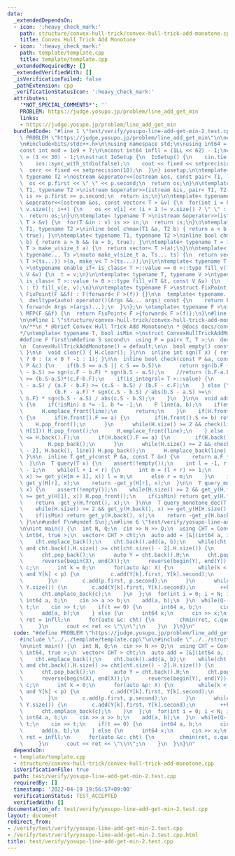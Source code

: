 ```yaml
---
data:
  _extendedDependsOn:
  - icon: ':heavy_check_mark:'
    path: structure/convex-hull-trick/convex-hull-trick-add-monotone.cpp
    title: Convex Hull Trick Add Monotone
  - icon: ':heavy_check_mark:'
    path: template/template.cpp
    title: template/template.cpp
  _extendedRequiredBy: []
  _extendedVerifiedWith: []
  _isVerificationFailed: false
  _pathExtension: cpp
  _verificationStatusIcon: ':heavy_check_mark:'
  attributes:
    '*NOT_SPECIAL_COMMENTS*': ''
    PROBLEM: https://judge.yosupo.jp/problem/line_add_get_min
    links:
    - https://judge.yosupo.jp/problem/line_add_get_min
  bundledCode: "#line 1 \"test/verify/yosupo-line-add-get-min-2.test.cpp\"\n#define\
    \ PROBLEM \"https://judge.yosupo.jp/problem/line_add_get_min\"\n\n#line 1 \"template/template.cpp\"\
    \n#include<bits/stdc++.h>\n\nusing namespace std;\n\nusing int64 = long long;\n\
    const int mod = 1e9 + 7;\n\nconst int64 infll = (1LL << 62) - 1;\nconst int inf\
    \ = (1 << 30) - 1;\n\nstruct IoSetup {\n  IoSetup() {\n    cin.tie(nullptr);\n\
    \    ios::sync_with_stdio(false);\n    cout << fixed << setprecision(10);\n  \
    \  cerr << fixed << setprecision(10);\n  }\n} iosetup;\n\ntemplate< typename T1,\
    \ typename T2 >\nostream &operator<<(ostream &os, const pair< T1, T2 >& p) {\n\
    \  os << p.first << \" \" << p.second;\n  return os;\n}\n\ntemplate< typename\
    \ T1, typename T2 >\nistream &operator>>(istream &is, pair< T1, T2 > &p) {\n \
    \ is >> p.first >> p.second;\n  return is;\n}\n\ntemplate< typename T >\nostream\
    \ &operator<<(ostream &os, const vector< T > &v) {\n  for(int i = 0; i < (int)\
    \ v.size(); i++) {\n    os << v[i] << (i + 1 != v.size() ? \" \" : \"\");\n  }\n\
    \  return os;\n}\n\ntemplate< typename T >\nistream &operator>>(istream &is, vector<\
    \ T > &v) {\n  for(T &in : v) is >> in;\n  return is;\n}\n\ntemplate< typename\
    \ T1, typename T2 >\ninline bool chmax(T1 &a, T2 b) { return a < b && (a = b,\
    \ true); }\n\ntemplate< typename T1, typename T2 >\ninline bool chmin(T1 &a, T2\
    \ b) { return a > b && (a = b, true); }\n\ntemplate< typename T = int64 >\nvector<\
    \ T > make_v(size_t a) {\n  return vector< T >(a);\n}\n\ntemplate< typename T,\
    \ typename... Ts >\nauto make_v(size_t a, Ts... ts) {\n  return vector< decltype(make_v<\
    \ T >(ts...)) >(a, make_v< T >(ts...));\n}\n\ntemplate< typename T, typename V\
    \ >\ntypename enable_if< is_class< T >::value == 0 >::type fill_v(T &t, const\
    \ V &v) {\n  t = v;\n}\n\ntemplate< typename T, typename V >\ntypename enable_if<\
    \ is_class< T >::value != 0 >::type fill_v(T &t, const V &v) {\n  for(auto &e\
    \ : t) fill_v(e, v);\n}\n\ntemplate< typename F >\nstruct FixPoint : F {\n  explicit\
    \ FixPoint(F &&f) : F(forward< F >(f)) {}\n\n  template< typename... Args >\n\
    \  decltype(auto) operator()(Args &&... args) const {\n    return F::operator()(*this,\
    \ forward< Args >(args)...);\n  }\n};\n \ntemplate< typename F >\ninline decltype(auto)\
    \ MFP(F &&f) {\n  return FixPoint< F >{forward< F >(f)};\n}\n#line 4 \"test/verify/yosupo-line-add-get-min-2.test.cpp\"\
    \n\n#line 1 \"structure/convex-hull-trick/convex-hull-trick-add-monotone.cpp\"\
    \n/**\n * @brief Convex Hull Trick Add Monotone\n * @docs docs/convex-hull-trick-add-monotone.md\n\
    */\ntemplate< typename T, bool isMin >\nstruct ConvexHullTrickAddMonotone {\n\
    #define F first\n#define S second\n  using P = pair< T, T >;\n  deque< P > H;\n\
    \n  ConvexHullTrickAddMonotone() = default;\n\n  bool empty() const { return H.empty();\
    \ }\n\n  void clear() { H.clear(); }\n\n  inline int sgn(T x) { return x == 0\
    \ ? 0 : (x < 0 ? -1 : 1); }\n\n  inline bool check(const P &a, const P &b, const\
    \ P &c) {\n    if(b.S == a.S || c.S == b.S)\n      return sgn(b.F - a.F) * sgn(c.S\
    \ - b.S) >= sgn(c.F - b.F) * sgn(b.S - a.S);\n    //return (b.F-a.F)*(c.S-b.S)\
    \ >= (b.S-a.S)*(c.F-b.F);\n    if(is_integral< T >::value) {\n      return (b.S\
    \ - a.S) / (a.F - b.F) >= (c.S - b.S) / (b.F - c.F);\n    } else {\n      return\n\
    \          (b.F - a.F) * sgn(c.S - b.S) / abs(b.S - a.S) >=\n          (c.F -\
    \ b.F) * sgn(b.S - a.S) / abs(c.S - b.S);\n    }\n  }\n\n  void add(T a, T b)\
    \ {\n    if(!isMin) a *= -1, b *= -1;\n    P line(a, b);\n    if(empty()) {\n\
    \      H.emplace_front(line);\n      return;\n    }\n    if(H.front().F <= a)\
    \ {\n      if(H.front().F == a) {\n        if(H.front().S <= b) return;\n    \
    \    H.pop_front();\n      }\n      while(H.size() >= 2 && check(line, H.front(),\
    \ H[1])) H.pop_front();\n      H.emplace_front(line);\n    } else {\n      assert(a\
    \ <= H.back().F);\n      if(H.back().F == a) {\n        if(H.back().S <= b) return;\n\
    \        H.pop_back();\n      }\n      while(H.size() >= 2 && check(H[H.size()\
    \ - 2], H.back(), line)) H.pop_back();\n      H.emplace_back(line);\n    }\n \
    \ }\n\n  inline T get_y(const P &a, const T &x) {\n    return a.F * x + a.S;\n\
    \  }\n\n  T query(T x) {\n    assert(!empty());\n    int l = -1, r = H.size()\
    \ - 1;\n    while(l + 1 < r) {\n      int m = (l + r) >> 1;\n      if(get_y(H[m],\
    \ x) >= get_y(H[m + 1], x)) l = m;\n      else r = m;\n    }\n    if(isMin) return\
    \ get_y(H[r], x);\n    return -get_y(H[r], x);\n  }\n\n  T query_monotone_inc(T\
    \ x) {\n    assert(!empty());\n    while(H.size() >= 2 && get_y(H.front(), x)\
    \ >= get_y(H[1], x)) H.pop_front();\n    if(isMin) return get_y(H.front(), x);\n\
    \    return -get_y(H.front(), x);\n  }\n\n  T query_monotone_dec(T x) {\n    assert(!empty());\n\
    \    while(H.size() >= 2 && get_y(H.back(), x) >= get_y(H[H.size() - 2], x)) H.pop_back();\n\
    \    if(isMin) return get_y(H.back(), x);\n    return -get_y(H.back(), x);\n \
    \ }\n\n#undef F\n#undef S\n};\n#line 6 \"test/verify/yosupo-line-add-get-min-2.test.cpp\"\
    \n\nint main() {\n  int N, Q;\n  cin >> N >> Q;\n  using CHT = ConvexHullTrickAddMonotone<\
    \ int64, true >;\n  vector< CHT > cht;\n  auto add = [&](int64 a, int64 b) {\n\
    \    cht.emplace_back();\n    cht.back().add(a, b);\n    while(cht.size() >= 2\
    \ and cht.back().H.size() >= cht[cht.size() - 2].H.size()) {\n      auto X = cht.back().H;\n\
    \      cht.pop_back();\n      auto Y = cht.back().H;\n      cht.pop_back();\n\
    \      reverse(begin(X), end(X));\n      reverse(begin(Y), end(Y));\n      CHT\
    \ c;\n      int k = 0;\n      for(auto &p: X) {\n        while(k < (int) Y.size()\
    \ and Y[k] < p) {\n          c.add(Y[k].first, Y[k].second);\n          ++k;\n\
    \        }\n        c.add(p.first, p.second);\n      }\n      while(k < (int)\
    \ Y.size()) {\n        c.add(Y[k].first, Y[k].second);\n        ++k;\n      }\n\
    \      cht.emplace_back(c);\n    }\n  };\n  for(int i = 0; i < N; i++) {\n   \
    \ int64 a, b;\n    cin >> a >> b;\n    add(a, b);\n  }\n  while(Q--) {\n    int\
    \ t;\n    cin >> t;\n    if(t == 0) {\n      int64 a, b;\n      cin >> a >> b;\n\
    \      add(a, b);\n    } else {\n      int64 x;\n      cin >> x;\n      int64\
    \ ret = infll;\n      for(auto &c: cht) {\n        chmin(ret, c.query(x));\n \
    \     }\n      cout << ret << \"\\n\";\n    }\n  }\n}\n"
  code: "#define PROBLEM \"https://judge.yosupo.jp/problem/line_add_get_min\"\n\n\
    #include \"../../template/template.cpp\"\n\n#include \"../../structure/convex-hull-trick/convex-hull-trick-add-monotone.cpp\"\
    \n\nint main() {\n  int N, Q;\n  cin >> N >> Q;\n  using CHT = ConvexHullTrickAddMonotone<\
    \ int64, true >;\n  vector< CHT > cht;\n  auto add = [&](int64 a, int64 b) {\n\
    \    cht.emplace_back();\n    cht.back().add(a, b);\n    while(cht.size() >= 2\
    \ and cht.back().H.size() >= cht[cht.size() - 2].H.size()) {\n      auto X = cht.back().H;\n\
    \      cht.pop_back();\n      auto Y = cht.back().H;\n      cht.pop_back();\n\
    \      reverse(begin(X), end(X));\n      reverse(begin(Y), end(Y));\n      CHT\
    \ c;\n      int k = 0;\n      for(auto &p: X) {\n        while(k < (int) Y.size()\
    \ and Y[k] < p) {\n          c.add(Y[k].first, Y[k].second);\n          ++k;\n\
    \        }\n        c.add(p.first, p.second);\n      }\n      while(k < (int)\
    \ Y.size()) {\n        c.add(Y[k].first, Y[k].second);\n        ++k;\n      }\n\
    \      cht.emplace_back(c);\n    }\n  };\n  for(int i = 0; i < N; i++) {\n   \
    \ int64 a, b;\n    cin >> a >> b;\n    add(a, b);\n  }\n  while(Q--) {\n    int\
    \ t;\n    cin >> t;\n    if(t == 0) {\n      int64 a, b;\n      cin >> a >> b;\n\
    \      add(a, b);\n    } else {\n      int64 x;\n      cin >> x;\n      int64\
    \ ret = infll;\n      for(auto &c: cht) {\n        chmin(ret, c.query(x));\n \
    \     }\n      cout << ret << \"\\n\";\n    }\n  }\n}\n"
  dependsOn:
  - template/template.cpp
  - structure/convex-hull-trick/convex-hull-trick-add-monotone.cpp
  isVerificationFile: true
  path: test/verify/yosupo-line-add-get-min-2.test.cpp
  requiredBy: []
  timestamp: '2022-04-19 19:56:57+09:00'
  verificationStatus: TEST_ACCEPTED
  verifiedWith: []
documentation_of: test/verify/yosupo-line-add-get-min-2.test.cpp
layout: document
redirect_from:
- /verify/test/verify/yosupo-line-add-get-min-2.test.cpp
- /verify/test/verify/yosupo-line-add-get-min-2.test.cpp.html
title: test/verify/yosupo-line-add-get-min-2.test.cpp
---
```

